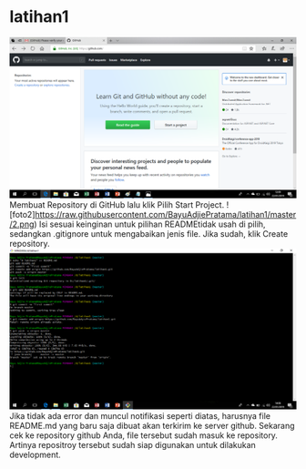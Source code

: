 # latihan1
![foto1](https://raw.githubusercontent.com/BayuAdjiePratama/latihan1/master/1.png)
Membuat Repository di GitHub lalu klik Pilih Start Project.
![foto2]https://raw.githubusercontent.com/BayuAdjiePratama/latihan1/master/2.png)
Isi sesuai keinginan untuk pilihan READMEtidak usah di pilih,  sedangkan .gitignore untuk mengabaikan jenis file. Jika sudah, klik Create repository.
![foto3](https://raw.githubusercontent.com/BayuAdjiePratama/latihan1/master/3.png)
Jika tidak ada error dan muncul notifikasi seperti diatas, harusnya file README.md yang baru saja dibuat akan terkirim ke server github. Sekarang cek ke repository github Anda, file tersebut sudah masuk ke repository. Artinya repositroy tersebut sudah siap digunakan untuk dilakukan development.
